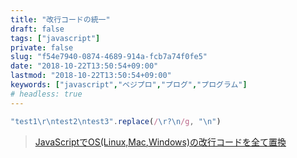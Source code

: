 ```yaml
---
title: "改行コードの統一"
draft: false
tags: ["javascript"]
private: false
slug: "f54e7940-0874-4689-914a-fcb7a74f0fe5"
date: "2018-10-22T13:50:54+09:00"
lastmod: "2018-10-22T13:50:54+09:00"
keywords: ["javascript","ベジプロ","プログ","プログラム"]
# headless: true
---
```


```js
"test1\r\ntest2\ntest3".replace(/\r?\n/g, "\n")
```

> [JavaScriptでOS(Linux,Mac,Windows)の改行コードを全て置換](https://qiita.com/masarufuruya/items/59bac6db04e412035370)
